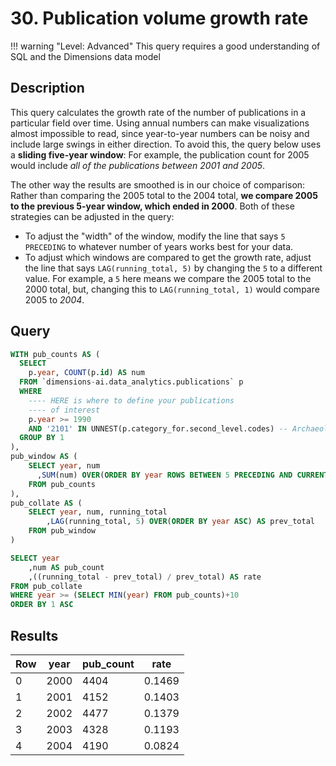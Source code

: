 # 30. Publication volume growth rate

!!! warning "Level: Advanced"
    This query requires a good understanding of SQL and the Dimensions data model


## Description

This query calculates the growth rate of the number of publications in a particular field over time. Using annual numbers can make visualizations almost impossible to read, since year-to-year numbers can be noisy and include large swings in either direction. To avoid this, the query below uses a **sliding five-year window**: For example, the publication count for 2005 would include *all of the publications between 2001 and 2005*.

The other way the results are smoothed is in our choice of comparison: Rather than comparing the 2005 total to the 2004 total, **we compare 2005 to the previous 5-year window, which ended in 2000**. Both of these strategies can be adjusted in the query:

* To adjust the "width" of the window, modify the line that says `5 PRECEDING` to whatever number of years works best for your data.
* To adjust which windows are compared to get the growth rate, adjust the line that says `LAG(running_total, 5)` by changing the `5` to a different value. For example, a `5` here means we compare the 2005 total to the 2000 total, but, changing this to `LAG(running_total, 1)` would compare 2005 to *2004*.


## Query

```sql
WITH pub_counts AS (
  SELECT
    p.year, COUNT(p.id) AS num
  FROM `dimensions-ai.data_analytics.publications` p
  WHERE
    ---- HERE is where to define your publications
    ---- of interest
    p.year >= 1990
    AND '2101' IN UNNEST(p.category_for.second_level.codes) -- Archaeology
  GROUP BY 1
),
pub_window AS (
    SELECT year, num
      ,SUM(num) OVER(ORDER BY year ROWS BETWEEN 5 PRECEDING AND CURRENT ROW) AS running_total
    FROM pub_counts
),
pub_collate AS (
    SELECT year, num, running_total
        ,LAG(running_total, 5) OVER(ORDER BY year ASC) AS prev_total
    FROM pub_window
)

SELECT year
    ,num AS pub_count
    ,((running_total - prev_total) / prev_total) AS rate
FROM pub_collate
WHERE year >= (SELECT MIN(year) FROM pub_counts)+10
ORDER BY 1 ASC
```


## Results

<table>
  <thead>
    <tr>
      <th>Row</th>
      <th>year</th>
      <th>pub_count</th>
      <th>rate</th>
    </tr>
  </thead>
  <tbody>
    <tr>
      <td>0</td>
      <td>2000</td>
      <td>4404</td>
      <td>0.1469</td>
    </tr>
    <tr>
      <td>1</td>
      <td>2001</td>
      <td>4152</td>
      <td>0.1403</td>
    </tr>
    <tr>
      <td>2</td>
      <td>2002</td>
      <td>4477</td>
      <td>0.1379</td>
    </tr>
    <tr>
      <td>3</td>
      <td>2003</td>
      <td>4328</td>
      <td>0.1193</td>
    </tr>
    <tr>
      <td>4</td>
      <td>2004</td>
      <td>4190</td>
      <td>0.0824</td>
    </tr>
  </tbody>
</table>
